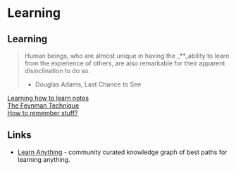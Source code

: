 # Learning

## Learning

> Human beings, who are almost unique in having the _\*\*_ability to learn from the experience of others, are also remarkable for their apparent disinclination to do so.
>
> * Douglas Adams, Last Chance to See

[Learning how to learn notes](learning-how-to-learn.md)  
[The Feynman Technique](the-feynman-technique.md)  
[How to remember stuff?](how-to-remember-stuff.md)

## Links

* [Learn Anything](https://learn-anything.xyz/) - community curated knowledge graph of best paths for learning anything.

